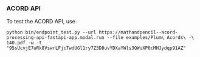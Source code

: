 ### ACORD API

To test the ACORD API, use

`python bin/endpoint_test.py --url https://mathandpencil--acord-processing-api-fastapi-app.modal.run --file examples/Plum\ Acords\ -\ 140.pdf -w -t "95sUcvjE7uRk8VswrLFjcTwdUGl1ry7Z3D8uvYDXaYWls3QWuXP0cMHJydqp91AZ"`
